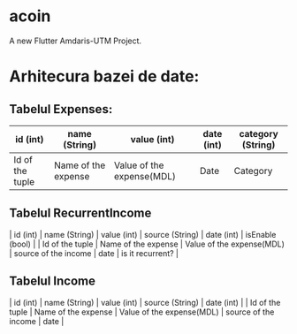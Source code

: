# acoin

A new Flutter Amdaris-UTM Project.

# Arhitecura bazei de date:

## Tabelul Expenses:

| id (int)        | name (String)       | value (int)               | date (int)      | category (String) |
|-----------------|---------------------|---------------------------|-----------------|-------------------|
| Id of the tuple | Name of the expense | Value of the expense(MDL) | Date            | Category          |


## Tabelul RecurrentIncome
| id (int) 		  | name (String) 		| value (int) 				| source (String)      | date (int) | isEnable (bool)  |
| Id of the tuple | Name of the expense | Value of the expense(MDL) | source of the income | date       | is it recurrent? |


## Tabelul Income
| id (int) 		  | name (String) 		| value (int) 				| source (String)      | date (int) |
| Id of the tuple | Name of the expense | Value of the expense(MDL) | source of the income | date       |

